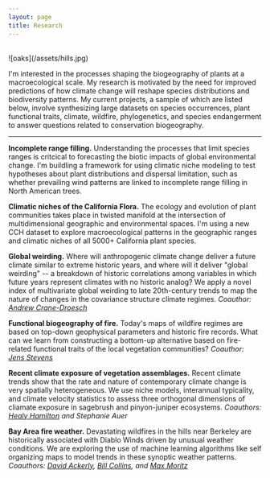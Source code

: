 ```yaml
---
layout: page
title: Research
---
```

<br>
![oaks](/assets/hills.jpg)

I'm interested in the processes shaping the biogeography of plants at a macroecological scale. My research is motivated by the need for improved predictions of how climate change will reshape species distributions and biodiversity patterns. My current projects, a sample of which are listed below, involve synthesizing large datasets on species occurrences, plant functional traits, climate, wildfire, phylogenetics, and species endangerment to answer questions related to conservation biogeography.

-------------------------------------------

__Incomplete range filling.__ Understanding the processes that limit species ranges is critcical to forecasting the biotic impacts of global environmental change. I'm buildling a framework for using climatic niche modeling to test hypotheses about plant distributions and dispersal limitation, such as whether prevailing wind patterns are linked to incomplete range filling in North American trees.

__Climatic niches of the California Flora.__ The ecology and evolution of plant communities takes place in twisted manifold at the intersection of multidimensional geographic and environmental spaces. I'm using a new CCH dataset to explore macroecological patterns in the geographic ranges and climatic niches of all 5000+ California plant species.	

__Global weirding.__ Where will anthropogenic climate change deliver a future climate similar to extreme historic years, and where will it deliver "global weirding" -- a breakdown of historic correlations among variables in which future years represent climates with no historic analog? We apply a novel index of multivariate global weirding to late 20th-century trends to map the nature of changes in the covariance structure climate regimes. *Coauthor: [Andrew Crane-Droesch](http://www.cranedroesch.net)*

__Functional biogeography of fire.__ Today's maps of wildfire regimes are based on top-down geophysical parameters and historic fire records. What can we learn from constructing a bottom-up alternative based on fire-related functional traits of the local vegetation communities? *Coauthor: [Jens Stevens](http://www.stevensjt.net)*

__Recent climate exposure of vegetation assemblages.__ Recent climate trends show that the rate and nature of contemporary climate change is very spatially heterogeneous. We use niche models, interannual typicality, and climate velocity statistics to assess three orthogonal dimensions of cliamate exposure in sagebrush and pinyon-juniper ecosystems.
*Coauthors: [Healy Hamilton](http://www.natureserve.org/profile/11844) and Stephanie Auer*

__Bay Area fire weather.__ Devastating wildfires in the hills near Berkeley are historically associated with Diablo Winds driven by unusual weather conditions. We are exploring the use of machine learning algorithms like self organizing maps to model trends in these synoptic weather patterns. *Coauthors: [David Ackerly](http://www.ackerlylab.org/people/david-ackerly-pi/), [Bill Collins](http://esd.lbl.gov/profiles/william-collins/), and [Max Moritz](https://nature.berkeley.edu/moritzlab/)*



